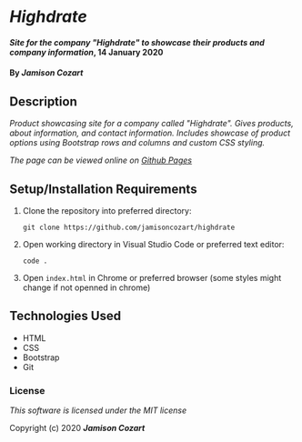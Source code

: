 # _Highdrate_

#### _Site for the company "Highdrate" to showcase their products and company information_, 14 January 2020

#### By _**Jamison Cozart**_

## Description

_Product showcasing site for a company called "Highdrate". Gives products, about information, and contact information. Includes showcase of product options using Bootstrap rows and columns and custom CSS styling._

_The page can be viewed online on [Github Pages](https://jamisoncozart.github.io/highdrate/)_

## Setup/Installation Requirements

1. Clone the repository into preferred directory:
    ```
    git clone https://github.com/jamisoncozart/highdrate
    ```
2. Open working directory in Visual Studio Code or preferred text editor:
    ```
    code .
    ```
3. Open `index.html` in Chrome or preferred browser (some styles might change if not openned in chrome)

## Technologies Used

* HTML
* CSS
* Bootstrap
* Git

### License

*This software is licensed under the MIT license*

Copyright (c) 2020 **_Jamison Cozart_**